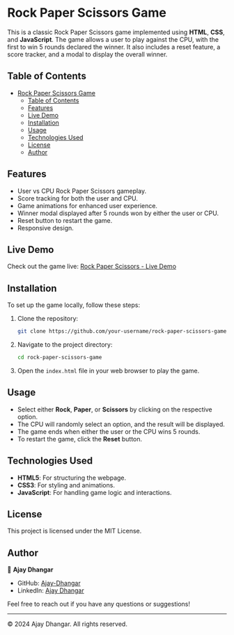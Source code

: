 # Rock Paper Scissors Game

This is a classic Rock Paper Scissors game implemented using **HTML**, **CSS**, and **JavaScript**. The game allows a user to play against the CPU, with the first to win 5 rounds declared the winner. It also includes a reset feature, a score tracker, and a modal to display the overall winner.

## Table of Contents

- [Rock Paper Scissors Game](#rock-paper-scissors-game)
  - [Table of Contents](#table-of-contents)
  - [Features](#features)
  - [Live Demo](#live-demo)
  - [Installation](#installation)
  - [Usage](#usage)
  - [Technologies Used](#technologies-used)
  - [License](#license)
  - [Author](#author)

## Features

- User vs CPU Rock Paper Scissors gameplay.
- Score tracking for both the user and CPU.
- Game animations for enhanced user experience.
- Winner modal displayed after 5 rounds won by either the user or CPU.
- Reset button to restart the game.
- Responsive design.

## Live Demo

Check out the game live: [Rock Paper Scissors - Live Demo](#)

## Installation

To set up the game locally, follow these steps:

1. Clone the repository:
   ```bash
   git clone https://github.com/your-username/rock-paper-scissors-game.git
   ```
2. Navigate to the project directory:
   ```bash
   cd rock-paper-scissors-game
   ```
3. Open the `index.html` file in your web browser to play the game.

## Usage

- Select either **Rock**, **Paper**, or **Scissors** by clicking on the respective option.
- The CPU will randomly select an option, and the result will be displayed.
- The game ends when either the user or the CPU wins 5 rounds.
- To restart the game, click the **Reset** button.

## Technologies Used

- **HTML5**: For structuring the webpage.
- **CSS3**: For styling and animations.
- **JavaScript**: For handling game logic and interactions.

## License

This project is licensed under the MIT License.

## Author

👤 **Ajay Dhangar**

- GitHub: [Ajay-Dhangar](https://github.com/Ajay-Dhangar)
- LinkedIn: [Ajay Dhangar](https://www.linkedin.com/in/ajay-dhangar)

Feel free to reach out if you have any questions or suggestions!

---

© 2024 Ajay Dhangar. All rights reserved.